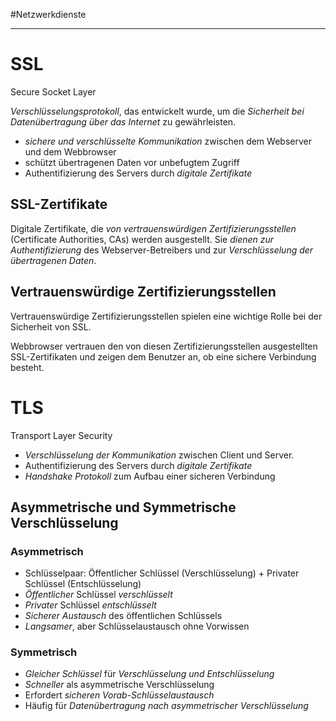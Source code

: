 #Netzwerkdienste
***

# SSL
Secure Socket Layer

*Verschlüsselungsprotokoll*, das entwickelt wurde, um die *Sicherheit bei Datenübertragung über das Internet* zu gewährleisten.

- *sichere und verschlüsselte Kommunikation* zwischen dem Webserver und dem Webbrowser
- schützt übertragenen Daten vor unbefugtem Zugriff
- Authentifizierung des Servers durch *digitale Zertifikate*


## SSL-Zertifikate
Digitale Zertifikate, die *von vertrauenswürdigen Zertifizierungsstellen* (Certificate Authorities, CAs) werden ausgestellt.
Sie *dienen zur Authentifizierung* des Webserver-Betreibers und zur *Verschlüsselung der übertragenen Daten*.


## Vertrauenswürdige Zertifizierungsstellen
Vertrauenswürdige Zertifizierungsstellen spielen eine wichtige Rolle bei der Sicherheit von SSL.

Webbrowser vertrauen den von diesen Zertifizierungsstellen ausgestellten SSL-Zertifikaten und zeigen dem Benutzer an, ob eine sichere Verbindung besteht.


# TLS
Transport Layer Security

- *Verschlüsselung der Kommunikation* zwischen Client und Server.
- Authentifizierung des Servers durch *digitale Zertifikate*
- *Handshake Protokoll* zum Aufbau einer sicheren Verbindung

## Asymmetrische und Symmetrische Verschlüsselung
### Asymmetrisch
- Schlüsselpaar: Öffentlicher Schlüssel (Verschlüsselung) + Privater Schlüssel (Entschlüsselung)
- *Öffentlicher* Schlüssel *verschlüsselt*
- *Privater* Schlüssel *entschlüsselt*
- *Sicherer Austausch* des öffentlichen Schlüssels
- *Langsamer*, aber Schlüsselaustausch ohne Vorwissen

### Symmetrisch
- *Gleicher Schlüssel* für *Verschlüsselung und Entschlüsselung*
- *Schneller* als asymmetrische Verschlüsselung
- Erfordert *sicheren Vorab-Schlüsselaustausch*
- Häufig für *Datenübertragung nach asymmetrischer Verschlüsselung*